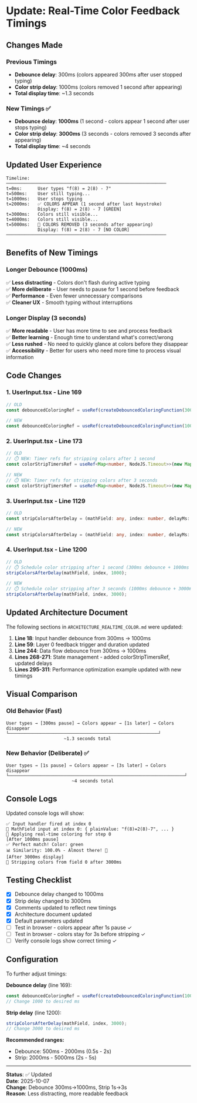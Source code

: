 # Update: Real-Time Color Feedback Timings

## Changes Made

### Previous Timings

- **Debounce delay**: 300ms (colors appeared 300ms after user stopped typing)
- **Color strip delay**: 1000ms (colors removed 1 second after appearing)
- **Total display time**: ~1.3 seconds

### New Timings ✅

- **Debounce delay**: **1000ms** (1 second - colors appear 1 second after user stops typing)
- **Color strip delay**: **3000ms** (3 seconds - colors removed 3 seconds after appearing)
- **Total display time**: ~4 seconds

## Updated User Experience

```
Timeline:
─────────────────────────────────────────────────────────────
t=0ms:      User types "f(8) = 2(8) - 7"
t=500ms:    User still typing...
t=1000ms:   User stops typing
t=2000ms:   ✅ COLORS APPEAR (1 second after last keystroke)
            Display: f(8) = 2(8) - 7 [GREEN]
t=3000ms:   Colors still visible...
t=4000ms:   Colors still visible...
t=5000ms:   🧹 COLORS REMOVED (3 seconds after appearing)
            Display: f(8) = 2(8) - 7 [NO COLOR]
─────────────────────────────────────────────────────────────
```

## Benefits of New Timings

### Longer Debounce (1000ms)

✅ **Less distracting** - Colors don't flash during active typing  
✅ **More deliberate** - User needs to pause for 1 second before feedback  
✅ **Performance** - Even fewer unnecessary comparisons  
✅ **Cleaner UX** - Smooth typing without interruptions

### Longer Display (3 seconds)

✅ **More readable** - User has more time to see and process feedback  
✅ **Better learning** - Enough time to understand what's correct/wrong  
✅ **Less rushed** - No need to quickly glance at colors before they disappear  
✅ **Accessibility** - Better for users who need more time to process visual information

## Code Changes

### 1. UserInput.tsx - Line 169

```typescript
// OLD
const debouncedColoringRef = useRef(createDebouncedColoringFunction(300));

// NEW
const debouncedColoringRef = useRef(createDebouncedColoringFunction(1000)); // 1000ms = 1 second delay
```

### 2. UserInput.tsx - Line 173

```typescript
// OLD
// ⏱️ NEW: Timer refs for stripping colors after 1 second
const colorStripTimersRef = useRef<Map<number, NodeJS.Timeout>>(new Map());

// NEW
// ⏱️ NEW: Timer refs for stripping colors after 3 seconds
const colorStripTimersRef = useRef<Map<number, NodeJS.Timeout>>(new Map());
```

### 3. UserInput.tsx - Line 1129

```typescript
// OLD
const stripColorsAfterDelay = (mathField: any, index: number, delayMs: number = 1000) => {

// NEW
const stripColorsAfterDelay = (mathField: any, index: number, delayMs: number = 3000) => {
```

### 4. UserInput.tsx - Line 1200

```typescript
// OLD
// ⏱️ Schedule color stripping after 1 second (300ms debounce + 1000ms display)
stripColorsAfterDelay(mathField, index, 1000);

// NEW
// ⏱️ Schedule color stripping after 3 seconds (1000ms debounce + 3000ms display)
stripColorsAfterDelay(mathField, index, 3000);
```

## Updated Architecture Document

The following sections in `ARCHITECTURE_REALTIME_COLOR.md` were updated:

1. **Line 18**: Input handler debounce from 300ms → 1000ms
2. **Line 59**: Layer 0 feedback trigger and duration updated
3. **Line 244**: Data flow debounce from 300ms → 1000ms
4. **Lines 268-271**: State management - added colorStripTimersRef, updated delays
5. **Lines 295-311**: Performance optimization example updated with new timings

## Visual Comparison

### Old Behavior (Fast)

```
User types → [300ms pause] → Colors appear → [1s later] → Colors disappear
└─────────────────────────────────────────────────────────┘
                      ~1.3 seconds total
```

### New Behavior (Deliberate) ✅

```
User types → [1s pause] → Colors appear → [3s later] → Colors disappear
└───────────────────────────────────────────────────────────────────┘
                         ~4 seconds total
```

## Console Logs

Updated console logs will show:

```
✅ Input handler fired at index 0
🧮 MathField input at index 0: { plainValue: "f(8)=2(8)-7", ... }
🎨 Applying real-time coloring for step 0
[After 1000ms pause]
✅ Perfect match! Color: green
📊 Similarity: 100.0% - Almost there! 🎯
[After 3000ms display]
🧹 Stripping colors from field 0 after 3000ms
```

## Testing Checklist

- [x] Debounce delay changed to 1000ms
- [x] Strip delay changed to 3000ms
- [x] Comments updated to reflect new timings
- [x] Architecture document updated
- [x] Default parameters updated
- [ ] Test in browser - colors appear after 1s pause ✓
- [ ] Test in browser - colors stay for 3s before stripping ✓
- [ ] Verify console logs show correct timing ✓

## Configuration

To further adjust timings:

**Debounce delay** (line 169):

```typescript
const debouncedColoringRef = useRef(createDebouncedColoringFunction(1000));
// Change 1000 to desired ms
```

**Strip delay** (line 1200):

```typescript
stripColorsAfterDelay(mathField, index, 3000);
// Change 3000 to desired ms
```

**Recommended ranges:**

- Debounce: 500ms - 2000ms (0.5s - 2s)
- Strip: 2000ms - 5000ms (2s - 5s)

---

**Status**: ✅ Updated  
**Date**: 2025-10-07  
**Change**: Debounce 300ms→1000ms, Strip 1s→3s  
**Reason**: Less distracting, more readable feedback
